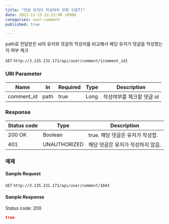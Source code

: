 ```yaml
---
title: "댓글 유저의 작성여부 반환 [GET]"
date: 2021-11-15 22:21:00 +0900
categories: user-comment
published: true

---
```


path로 전달받은 id의 유저와 댓글의 작성자를 비교해서 해당 유저가 댓글을 작성했는지 여부 체크

`GET` `http://3.135.231.171/api/user/comment/{comment_id}`

### URI Parameter

| Name       | In   | Required | Type | Description               |
| ---------- | ---- | -------- | ---- | ------------------------- |
| comment_id | path | true     | Long | 작성여부를 체크할 댓글 id |

### Response

| Status code | Type         | Description                       |
| ----------- | ------------ | --------------------------------- |
| 200 OK      | Boolean      | true. 해당 댓글은 유저가 작성함.  |
| 401         | UNAUTHORIZED | 해당 댓글은 유저가 작성하지 않음. |



### 예제

#### Sample Request

`GET` `http://3.135.231.171/api/user/comment/1043`

#### Sample Response

Status code: 200

```json
true
```

